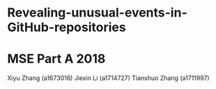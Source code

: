 # Revealing-unusual-events-in-GitHub-repositories
# MSE Part A 2018
Xiyu Zhang (a1673016)
Jiexin Li (a1714727)
Tianshuo Zhang (a1711997)
